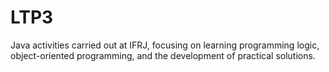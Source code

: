 # LTP3
Java activities carried out at IFRJ, focusing on learning programming logic, object-oriented programming, and the development of practical solutions.

